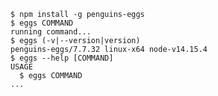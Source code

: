 <!-- usage -->
```sh-session
$ npm install -g penguins-eggs
$ eggs COMMAND
running command...
$ eggs (-v|--version|version)
penguins-eggs/7.7.32 linux-x64 node-v14.15.4
$ eggs --help [COMMAND]
USAGE
  $ eggs COMMAND
...
```
<!-- usagestop -->
